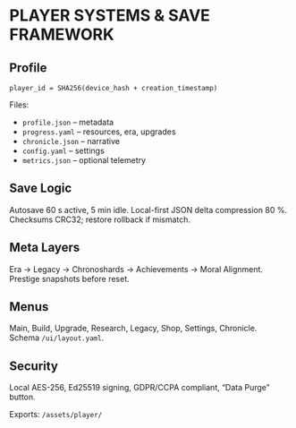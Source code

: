 # PLAYER SYSTEMS & SAVE FRAMEWORK

## Profile
`player_id = SHA256(device_hash + creation_timestamp)`

Files:
- `profile.json` – metadata  
- `progress.yaml` – resources, era, upgrades  
- `chronicle.json` – narrative  
- `config.yaml` – settings  
- `metrics.json` – optional telemetry

## Save Logic
Autosave 60 s active, 5 min idle. Local-first JSON delta compression 80 %.  
Checksums CRC32; restore rollback if mismatch.

## Meta Layers
Era → Legacy → Chronoshards → Achievements → Moral Alignment.  
Prestige snapshots before reset.

## Menus
Main, Build, Upgrade, Research, Legacy, Shop, Settings, Chronicle.  
Schema `/ui/layout.yaml`.

## Security
Local AES-256, Ed25519 signing, GDPR/CCPA compliant, “Data Purge” button.

Exports: `/assets/player/`

